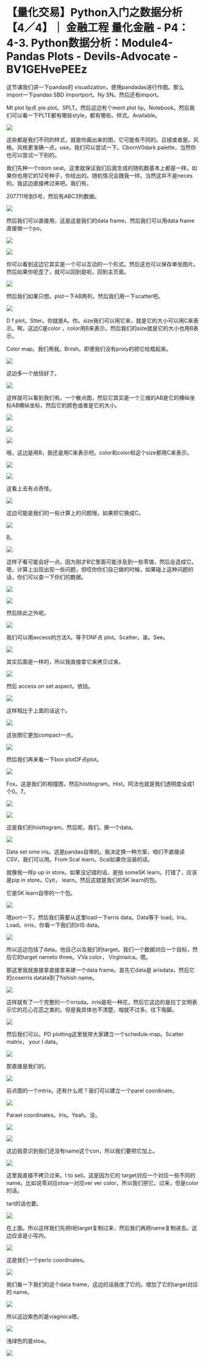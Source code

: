 # 【量化交易】Python入门之数据分析【4／4】｜ 金融工程 量化金融 - P4：4-3. Python数据分析：Module4-Pandas Plots - Devils-Advocate - BV1GEHvePEEz

这节课我们讲一下pandas的 visualization，使用pandadas进行作图。那么import一下pandas SBD importport。Ny SN。然后还有import。

Mt plot lip点 pie plot。SPLT。然后这边有个ment plot lip。Notebook。然后我们可以看一下PLTE都有哪些style，都有哪些。样式。Available。



![](img/8ea732c6f3047bbc90703421a5ce1adf_1.png)

这些都是我们不同的样式，就是你画出来的图，它可能有不同的。吕镜或者是。风格。风格更准确一点。use。我们可以尝试一下。CbornV0dark palette，当然你也可以尝试一下别的。

我们先种一个rdom seat。这里就保证我们后面生成的随机数基本上都是一样。如果你也用它的12号种子，你给出的。随机情况会跟我一样。当然这并不是neces的。我这边直接拷过来吧。我们有。

207711号到5号，然后有ABC3列数据。

![](img/8ea732c6f3047bbc90703421a5ce1adf_3.png)

然后我们可以直接用，这是这是我们的data frame，然后我们可以用data frame直接做一个po。



![](img/8ea732c6f3047bbc90703421a5ce1adf_5.png)

![](img/8ea732c6f3047bbc90703421a5ce1adf_6.png)

你可以看到这边它其实是一个可以互动的一个形式。然后这也可以保存单张图片。然后如果你呃歪了，就可以回到是呃，回到主页面。



![](img/8ea732c6f3047bbc90703421a5ce1adf_8.png)

然后我们如果只想。plot一下AB两列，然后我们用一下scatter吧。

![](img/8ea732c6f3047bbc90703421a5ce1adf_10.png)

D f plot。Stter。你就是A。你。size我们可以用它来，就是它的大小可以用C来表示。啊，这边C是color ，color用B来表示，然后我们的size就是它的大小也用B表示。

Color map。我们用我。Briish。即便我们没有proly的把它给框起来。

![](img/8ea732c6f3047bbc90703421a5ce1adf_12.png)

这边多一个放括好了。

![](img/8ea732c6f3047bbc90703421a5ce1adf_14.png)

这样就可以看到我们有。一个散点图，然后它其实是一个三维的AB是它的横纵坐标AB横纵坐标，然后它的颜色或者是它的大小。



![](img/8ea732c6f3047bbc90703421a5ce1adf_16.png)

![](img/8ea732c6f3047bbc90703421a5ce1adf_17.png)

![](img/8ea732c6f3047bbc90703421a5ce1adf_18.png)

哦，这边是用B，我还是用C来表示吧。color和color和这个size都用C来表示。

![](img/8ea732c6f3047bbc90703421a5ce1adf_20.png)

![](img/8ea732c6f3047bbc90703421a5ce1adf_21.png)

这看上去有点奇怪。

![](img/8ea732c6f3047bbc90703421a5ce1adf_23.png)

这边可能是我们的一些计算上的问题哦，如果把它换成C。

![](img/8ea732c6f3047bbc90703421a5ce1adf_25.png)

B。

![](img/8ea732c6f3047bbc90703421a5ce1adf_27.png)

这样子看可能会好一点。因为刚才B它里面可能涉及到一些零值，然后会造成它。嗯，计算上出现出现一些问题，但哎你你们自己做的时候，如果碰上这种问题的话，你们可以查一下你们的数据。



![](img/8ea732c6f3047bbc90703421a5ce1adf_29.png)

![](img/8ea732c6f3047bbc90703421a5ce1adf_30.png)

然后除此之外呢。

![](img/8ea732c6f3047bbc90703421a5ce1adf_32.png)

我们可以用axcess的方法X。等于DNF点 plot。Scatter。诶。See。

![](img/8ea732c6f3047bbc90703421a5ce1adf_34.png)

其实后面是一样的，所以我直接拿它来拷贝过来。

![](img/8ea732c6f3047bbc90703421a5ce1adf_36.png)

然后 access on set aspect。依括。

![](img/8ea732c6f3047bbc90703421a5ce1adf_38.png)

这样相比于上面的话这个。

![](img/8ea732c6f3047bbc90703421a5ce1adf_40.png)

这张图它更加compact一点。

![](img/8ea732c6f3047bbc90703421a5ce1adf_42.png)

然后我们再来看一下box plotDF点plot。

![](img/8ea732c6f3047bbc90703421a5ce1adf_44.png)

Fox。这是我们的相撞图，然后hiisttogram。Hist。阿法也就是我们透明度设成1个0。7。

![](img/8ea732c6f3047bbc90703421a5ce1adf_46.png)

![](img/8ea732c6f3047bbc90703421a5ce1adf_47.png)

这是我们的hiisttogram。然后呢，我们。换一个data。

![](img/8ea732c6f3047bbc90703421a5ce1adf_49.png)

Data set ome iris。这是pandas自带的。我决定换一种方案，咱们不直接读CSV，我们可以用。From Scal learn。Scal如果你没装的话。

就像我一样p up in store。如果没记错的话，是拍 someSK learn。打错了，应该是pip in store。Cyit， learn。然后这就是我们的SK learn的包。

它是SK learn自带的一个包。

![](img/8ea732c6f3047bbc90703421a5ce1adf_51.png)

嗯port一下。然后我们需要从这里load一下erris data。Data等于 load。Iris。Load。irris，你看一下我们的irIS data。



![](img/8ea732c6f3047bbc90703421a5ce1adf_53.png)

所以这边包括了data。他自己以及我们的target。我们一个数据对应一个目标，然后它的target nameto three。VVa color， Virginiaica。嗯。

那这里我就直接拿直接拿来建一个data frame。首先它data是 arisdata，然后它的coserris datata到了fishish name。



![](img/8ea732c6f3047bbc90703421a5ce1adf_55.png)

这样就有了一个完整的一个irrisda。irris是呃一种花，然后它这边的是拉丁文明表示它的花心花蕊之类的。但是我具体也不清楚，咱就不过多。往下吸脚。



![](img/8ea732c6f3047bbc90703421a5ce1adf_57.png)

然后我们可以。PD plotting这里我带大家建立一个schedule map。Scatter matrix， your I data。



![](img/8ea732c6f3047bbc90703421a5ce1adf_59.png)

那直接是我们的。

![](img/8ea732c6f3047bbc90703421a5ce1adf_61.png)

前点图的一个mtrix。还有什么呢？我们可以建立一个parel coordinate。

![](img/8ea732c6f3047bbc90703421a5ce1adf_63.png)

Parael coordinates。Iris。Yeah。没。

![](img/8ea732c6f3047bbc90703421a5ce1adf_65.png)

![](img/8ea732c6f3047bbc90703421a5ce1adf_66.png)

这边我意识到我们还没有name这个con，所以我们要把它加上。

![](img/8ea732c6f3047bbc90703421a5ce1adf_68.png)

这里我直接不拷贝过来。I to sell。这是因为它的 target对应一个对应一些不同的 name。比如说零对应stoa一对应ver ver color，所以我们把它。过来，但是color的话。

tart的话也要。

![](img/8ea732c6f3047bbc90703421a5ce1adf_70.png)

在上面。所以这样我们先把t呃target复制过来，然后我们再把name复制进去。这边应该是小写内。

![](img/8ea732c6f3047bbc90703421a5ce1adf_72.png)

这是我们一个perlo coordinates。

![](img/8ea732c6f3047bbc90703421a5ce1adf_74.png)

我们看一下我们的这个data frame，这边的话我改了它的。增加了它的target对应的 name。



![](img/8ea732c6f3047bbc90703421a5ce1adf_76.png)

所以这边紫色的是viaginica嗯。

![](img/8ea732c6f3047bbc90703421a5ce1adf_78.png)

浅绿色的是stoa。

![](img/8ea732c6f3047bbc90703421a5ce1adf_80.png)